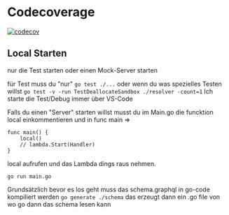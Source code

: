 # Codecoverage

[![codecov](https://codecov.io/gh/maxhaensel/aws-sandbox-generator/branch/main/graph/badge.svg?token=15JNFW7CGS)](https://codecov.io/gh/maxhaensel/aws-sandbox-generator)

## Local Starten

nur die Test starten oder einen Mock-Server starten

für Test muss du "nur"
`go test ./...` oder wenn du was spezielles Testen willst `go test -v -run TestDeallocateSandbox ./resolver -count=1`
Ich starte die Test/Debug immer über VS-Code

Falls du einen "Server" starten willst musst du im Main.go die funcktion local einkommentieren und in func main =>

```
func main() {
    local()
    // lambda.Start(Handler)
}
```

local aufrufen und das Lambda dings raus nehmen.

`go run main.go`

Grundsätzlich bevor es los geht muss das schema.graphql in go-code kompiliert werden `go generate ./schema` das erzeugt dann ein .go file von wo go dann das schema lesen kann
